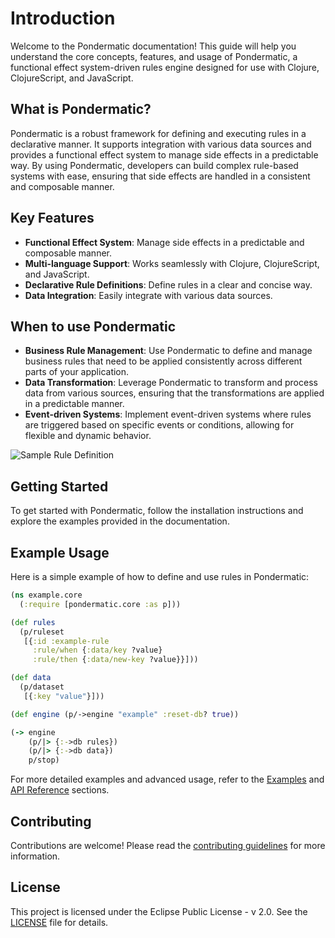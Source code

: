 # Introduction

Welcome to the Pondermatic documentation! This guide will help you understand the core concepts, features, and usage of Pondermatic, a functional effect system-driven rules engine designed for use with Clojure, ClojureScript, and JavaScript.

## What is Pondermatic?

Pondermatic is a robust framework for defining and executing rules in a declarative manner. It supports integration with various data sources and provides a functional effect system to manage side effects in a predictable way. By using Pondermatic, developers can build complex rule-based systems with ease, ensuring that side effects are handled in a consistent and composable manner.

## Key Features

- **Functional Effect System**: Manage side effects in a predictable and composable manner.
- **Multi-language Support**: Works seamlessly with Clojure, ClojureScript, and JavaScript.
- **Declarative Rule Definitions**: Define rules in a clear and concise way.
- **Data Integration**: Easily integrate with various data sources.

## When to use Pondermatic
- **Business Rule Management**: Use Pondermatic to define and manage business rules that need to be applied consistently across different parts of your application.
- **Data Transformation**: Leverage Pondermatic to transform and process data from various sources, ensuring that the transformations are applied in a predictable manner.
- **Event-driven Systems**: Implement event-driven systems where rules are triggered based on specific events or conditions, allowing for flexible and dynamic behavior.

![Sample Rule Definition](images/sample_rule_definition.png)

## Getting Started

To get started with Pondermatic, follow the installation instructions and explore the examples provided in the documentation.

## Example Usage

Here is a simple example of how to define and use rules in Pondermatic:

```clojure
(ns example.core
  (:require [pondermatic.core :as p]))

(def rules
  (p/ruleset
   [{:id :example-rule
     :rule/when {:data/key ?value}
     :rule/then {:data/new-key ?value}}]))

(def data
  (p/dataset
   [{:key "value"}]))

(def engine (p/->engine "example" :reset-db? true))

(-> engine
    (p/|> {:->db rules})
    (p/|> {:->db data})
    p/stop)
```

For more detailed examples and advanced usage, refer to the [Examples](examples.md) and [API Reference](api_reference_js.md) sections.

## Contributing

Contributions are welcome! Please read the [contributing guidelines](CONTRIBUTING.md) for more information.

## License

This project is licensed under the Eclipse Public License - v 2.0. See the [LICENSE](LICENSE) file for details.